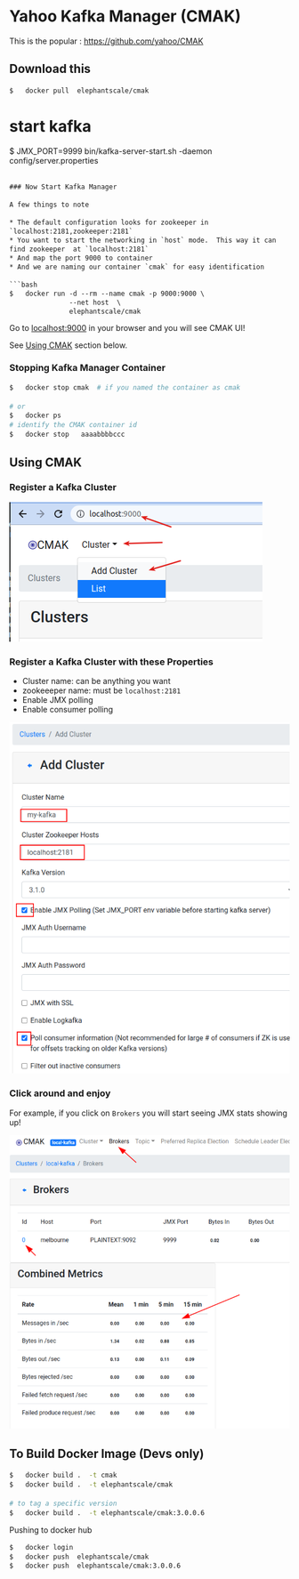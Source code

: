 # Yahoo Kafka Manager (CMAK)

This is the popular : https://github.com/yahoo/CMAK

## Download this

```bash
$   docker pull  elephantscale/cmak
```

# start kafka
$   JMX_PORT=9999  bin/kafka-server-start.sh -daemon \
        config/server.properties
```

### Now Start Kafka Manager  

A few things to note

* The default configuration looks for zookeeper in `localhost:2181,zookeeper:2181`
* You want to start the networking in `host` mode.  This way it can find zookeeper  at `localhost:2181`
* And map the port 9000 to container
* And we are naming our container `cmak` for easy identification

```bash
$   docker run -d --rm --name cmak -p 9000:9000 \
               --net host  \
               elephantscale/cmak
```

Go to [localhost:9000](http://localhost:9000) in your browser and you will see CMAK UI!

See [Using CMAK](#using-cmak) section below.

### Stopping Kafka Manager Container

```bash
$   docker stop cmak  # if you named the container as cmak

# or 
$   docker ps
# identify the CMAK container id
$   docker stop   aaaabbbbccc
```

## Using CMAK

### Register a Kafka Cluster

![](images/cmak-1.png)

### Register a Kafka Cluster with these Properties

* Cluster name: can be anything you want
* zookeeeper name: must be `localhost:2181`
* Enable JMX polling
* Enable consumer polling

![](images/cmak-2.png)

### Click around and enjoy

For example, if you click on `Brokers` you will start seeing JMX stats showing up!

![](images/cmak-3.png)

## To Build Docker Image (Devs only)

```bash
$   docker build .  -t cmak
$   docker build .  -t elephantscale/cmak

# to tag a specific version
$   docker build .  -t elephantscale/cmak:3.0.0.6
```

Pushing to docker hub

```bash
$   docker login
$   docker push  elephantscale/cmak
$   docker push  elephantscale/cmak:3.0.0.6
```